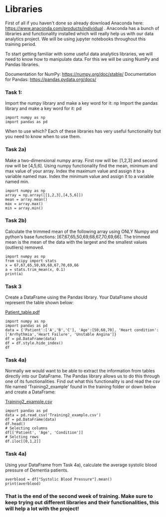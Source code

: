 # Libraries

First of all if you haven't done so already download Anaconda here: https://www.anaconda.com/products/individual . Anaconda has a bunch of libraries and functionality installed which will really help us with our data analytics project. We will be using jupyter notebooks throughout this training period. 

To start getting familiar with some useful data analytics libraries, we will need to know how to manipulate data. For this we will be using NumPy and Pandas libraries. 

Documentation for NumPy: https://numpy.org/doc/stable/
Documentation for Pandas: https://pandas.pydata.org/docs/

### Task 1: 

Import the numpy library and make a key word for it: np 
Import the pandas library and make a key word for it: pd

```
import numpy as np
import pandas as pd

```


When to use which? Each of these libraries has very useful functionality but you need to know when to use them. 

### Task 2a)
Make a two-dimensional numpy array. First row will be: [1,2,3] and second row will be [4,5,6]. 
Using numpy functionality find the mean, minimum and max value of your array. Index the maximum value and assign it to a variable named max. Index the minimum value and assign it to a variable named min. 

```
import numpy as np
array = np.array([[1,2,3],[4,5,6]])
mean = array.mean()
max = array.max()
min = array.min()
```

### Task 2b)
Calculate the trimmed mean of the following array using ONLY Numpy and python's base functions: [67,67,65,50,69,68,67,70,69,66]. The trimmed mean is the mean of the data with the largest and the smallest values (outliers) removed.

```
import numpy as np
from scipy import stats
x = 67,67,65,50,69,68,67,70,69,66
a = stats.trim_mean(x, 0.1)
print(a)
```

### Task 3

Create a DataFrame using the Pandas library. Your DataFrame should represent the table shown below: 

[Patient_table.pdf](https://github.com/alepgr/gubmes-hda/blob/main/Training/Patient_table.pdf)


```
import numpy as np
import pandas as pd
data = {'Patient':['A','B','C'], 'Age':[50,60,70], 'Heart condition':['Arrhythmia','Heart Failure', 'Unstable Angina']}
df = pd.DataFrame(data)
df = df.style.hide_index()
df
```

### Task 4a)
Normally we would want to be able to extract the information from tables directly into our DataFrame. The Pandas library allows us to do this through one of its functionalities. Find out what this functionality is and read the csv file named 'Training2_example' found in the training folder or down below and create a DataFrame:

[Training2_example.csv](https://github.com/alepgr/gubmes-hda/blob/main/Training/Training2_example.csv)

```
import pandas as pd
data = pd.read_csv('Training2_example.csv')
df = pd.DataFrame(data)
df.head()
# Selecting columns
df[['Patient', 'Age', 'Condition']]
# Selcting rows
df.iloc[[0,1,2]]
```

### Task 4a)
Using your DataFrame from Task 4a), calculate the average systolic blood pressure of Dementia patients.

```
averblood = df["Systolic Blood Pressure"].mean()
print(averblood)
```

### That is the end of the second week of training. Make sure to keep trying out different libraries and their functionalities, this will help a lot with the project!
